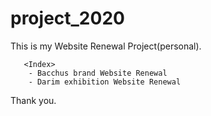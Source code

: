 # project_2020
This is my Website Renewal Project(personal).

       <Index>
        - Bacchus brand Website Renewal
        - Darim exhibition Website Renewal

Thank you.

